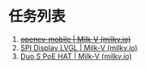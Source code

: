 # 任务列表
1. ~~[opencv-mobile | Milk-V (milkv.io)](https://milkv.io/zh/docs/duo/resources/opencv-mobile)~~
2. [SPI Display LVGL | Milk-V (milkv.io)](https://milkv.io/zh/docs/duo/resources/spilvgl)
3. [Duo S PoE HAT | Milk-V (milkv.io)](https://milkv.io/zh/docs/duo/io-board/duos-poe-hat)
